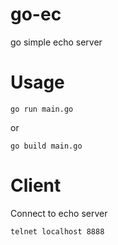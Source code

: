 # go-ec

go simple echo server

# Usage

```console
go run main.go
```

or

```console
go build main.go
```

# Client

Connect to echo server

```console
telnet localhost 8888
```